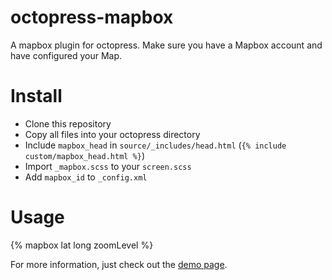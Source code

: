 octopress-mapbox
================

A mapbox plugin for octopress. Make sure you have a Mapbox account and have configured your Map.


Install
================

* Clone this repository
* Copy all files into your octopress directory
* Include `mapbox_head` in `source/_includes/head.html` (`{% include custom/mapbox_head.html %}`)
* Import `_mapbox.scss` to your `screen.scss`
* Add `mapbox_id` to `_config.xml`

Usage
================

{% mapbox lat long zoomLevel %}

For more information, just check out the [demo page](http://tieubao.22journeys.com).